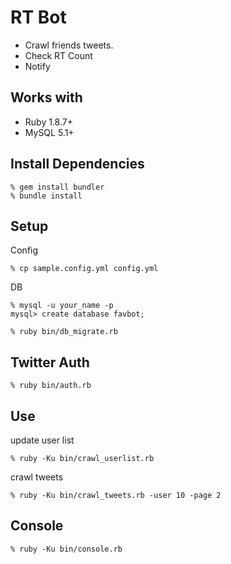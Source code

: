 RT Bot
======

* Crawl friends tweets.
* Check RT Count
* Notify


Works with
----------
* Ruby 1.8.7+
* MySQL 5.1+


Install Dependencies
--------------------

    % gem install bundler
    % bundle install


Setup
-----

Config

    % cp sample.config.yml config.yml

DB

    % mysql -u your_name -p
    mysql> create database favbot;

    % ruby bin/db_migrate.rb


Twitter Auth
------------

    % ruby bin/auth.rb


Use
---

update user list

    % ruby -Ku bin/crawl_userlist.rb

crawl tweets

    % ruby -Ku bin/crawl_tweets.rb -user 10 -page 2


Console
-------

    % ruby -Ku bin/console.rb